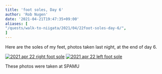 ```yaml
---
title: 'foot soles, Day 6'
author: 'Rob Nugen'
date: '2021-04-21T19:47:35+09:00'
aliases: [
"/quests/walk-to-niigata/2021/04/22foot-soles-day-6/",
]
---
```


Here are the soles of my feet, photos taken last night, at the end of day 6.

[![2021 apr 22 right foot sole](//b.robnugen.com/quests/walk-to-niigata/2021/en_route/day-06/thumbs/2021_apr_22_right_foot_sole.jpeg)](//b.robnugen.com/quests/walk-to-niigata/2021/en_route/day-06/2021_apr_22_right_foot_sole.jpeg)
[![2021 apr 22 left foot sole](//b.robnugen.com/quests/walk-to-niigata/2021/en_route/day-06/thumbs/2021_apr_22_left_foot_sole.jpeg)](//b.robnugen.com/quests/walk-to-niigata/2021/en_route/day-06/2021_apr_22_left_foot_sole.jpeg)

These photos were taken at SPAMU   
